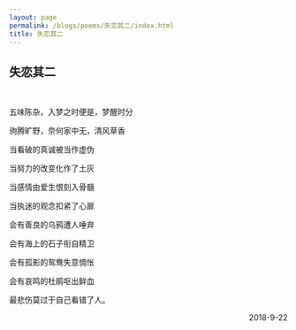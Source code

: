 ```yaml
---
layout: page
permalink: /blogs/poems/失恋其二/index.html
title: 失恋其二
---
```


## 失恋其二

<br>

五味陈杂，入梦之时便是，梦醒时分

驹腾旷野，奈何家中无，清风草香

当看破的真诚被当作虚伪

当努力的改变化作了土灰

当感情由爱生恨刻入骨髓

当执迷的观念扣紧了心扉

会有善良的乌鸦遭人唾弃

会有海上的石子衔自精卫

会有孤影的鸳鸯失意惆怅

会有哀鸣的杜鹃呕出鲜血

最悲伤莫过于自己看错了人。

<p align="right">2018-9-22</p>
